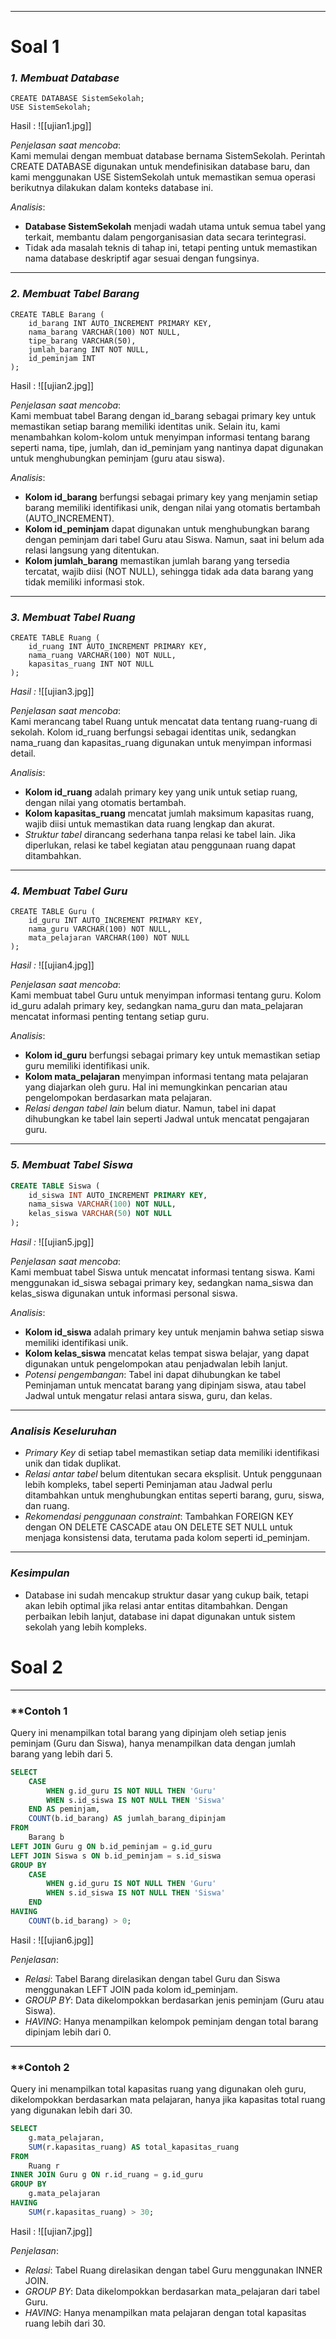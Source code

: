 
---

# Soal 1
### *1. Membuat Database*

```mysql
CREATE DATABASE SistemSekolah;
USE SistemSekolah;
```

Hasil :
![[ujian1.jpg]]

*Penjelasan saat mencoba*:  
Kami memulai dengan membuat database bernama SistemSekolah. Perintah CREATE DATABASE digunakan untuk mendefinisikan database baru, dan kami menggunakan USE SistemSekolah untuk memastikan semua operasi berikutnya dilakukan dalam konteks database ini.

*Analisis*:

- **Database SistemSekolah** menjadi wadah utama untuk semua tabel yang terkait, membantu dalam pengorganisasian data secara terintegrasi.
- Tidak ada masalah teknis di tahap ini, tetapi penting untuk memastikan nama database deskriptif agar sesuai dengan fungsinya.

---

### *2. Membuat Tabel Barang*

```mysql
CREATE TABLE Barang (
    id_barang INT AUTO_INCREMENT PRIMARY KEY,
    nama_barang VARCHAR(100) NOT NULL,
    tipe_barang VARCHAR(50),
    jumlah_barang INT NOT NULL,
    id_peminjam INT
);
```

Hasil :
![[ujian2.jpg]]

*Penjelasan saat mencoba*:  
Kami membuat tabel Barang dengan id_barang sebagai primary key untuk memastikan setiap barang memiliki identitas unik. Selain itu, kami menambahkan kolom-kolom untuk menyimpan informasi tentang barang seperti nama, tipe, jumlah, dan id_peminjam yang nantinya dapat digunakan untuk menghubungkan peminjam (guru atau siswa).

*Analisis*:

- **Kolom id_barang** berfungsi sebagai primary key yang menjamin setiap barang memiliki identifikasi unik, dengan nilai yang otomatis bertambah (AUTO_INCREMENT).
- **Kolom id_peminjam** dapat digunakan untuk menghubungkan barang dengan peminjam dari tabel Guru atau Siswa. Namun, saat ini belum ada relasi langsung yang ditentukan.
- **Kolom jumlah_barang** memastikan jumlah barang yang tersedia tercatat, wajib diisi (NOT NULL), sehingga tidak ada data barang yang tidak memiliki informasi stok.

---

### *3. Membuat Tabel Ruang*

```mysql
CREATE TABLE Ruang (
    id_ruang INT AUTO_INCREMENT PRIMARY KEY,
    nama_ruang VARCHAR(100) NOT NULL,
    kapasitas_ruang INT NOT NULL
);
```

*Hasil :*
![[ujian3.jpg]]

*Penjelasan saat mencoba*:  
Kami merancang tabel Ruang untuk mencatat data tentang ruang-ruang di sekolah. Kolom id_ruang berfungsi sebagai identitas unik, sedangkan nama_ruang dan kapasitas_ruang digunakan untuk menyimpan informasi detail.

*Analisis*:

- **Kolom id_ruang** adalah primary key yang unik untuk setiap ruang, dengan nilai yang otomatis bertambah.
- **Kolom kapasitas_ruang** mencatat jumlah maksimum kapasitas ruang, wajib diisi untuk memastikan data ruang lengkap dan akurat.
- *Struktur tabel* dirancang sederhana tanpa relasi ke tabel lain. Jika diperlukan, relasi ke tabel kegiatan atau penggunaan ruang dapat ditambahkan.

---

### *4. Membuat Tabel Guru*

```mysql
CREATE TABLE Guru (
    id_guru INT AUTO_INCREMENT PRIMARY KEY,
    nama_guru VARCHAR(100) NOT NULL,
    mata_pelajaran VARCHAR(100) NOT NULL
);
```

*Hasil :*
![[ujian4.jpg]]

*Penjelasan saat mencoba*:  
Kami membuat tabel Guru untuk menyimpan informasi tentang guru. Kolom id_guru adalah primary key, sedangkan nama_guru dan mata_pelajaran mencatat informasi penting tentang setiap guru.

*Analisis*:

- **Kolom id_guru** berfungsi sebagai primary key untuk memastikan setiap guru memiliki identifikasi unik.
- **Kolom mata_pelajaran** menyimpan informasi tentang mata pelajaran yang diajarkan oleh guru. Hal ini memungkinkan pencarian atau pengelompokan berdasarkan mata pelajaran.
- *Relasi dengan tabel lain* belum diatur. Namun, tabel ini dapat dihubungkan ke tabel lain seperti Jadwal untuk mencatat pengajaran guru.

---

### *5. Membuat Tabel Siswa*

```sql
CREATE TABLE Siswa (
    id_siswa INT AUTO_INCREMENT PRIMARY KEY,
    nama_siswa VARCHAR(100) NOT NULL,
    kelas_siswa VARCHAR(50) NOT NULL
);
```

*Hasil :*
![[ujian5.jpg]]

*Penjelasan saat mencoba*:  
Kami membuat tabel Siswa untuk mencatat informasi tentang siswa. Kami menggunakan id_siswa sebagai primary key, sedangkan nama_siswa dan kelas_siswa digunakan untuk informasi personal siswa.

*Analisis*:

- **Kolom id_siswa** adalah primary key untuk menjamin bahwa setiap siswa memiliki identifikasi unik.
- **Kolom kelas_siswa** mencatat kelas tempat siswa belajar, yang dapat digunakan untuk pengelompokan atau penjadwalan lebih lanjut.
- *Potensi pengembangan*: Tabel ini dapat dihubungkan ke tabel Peminjaman untuk mencatat barang yang dipinjam siswa, atau tabel Jadwal untuk mengatur relasi antara siswa, guru, dan kelas.

---

### *Analisis Keseluruhan*

- *Primary Key* di setiap tabel memastikan setiap data memiliki identifikasi unik dan tidak duplikat.
- *Relasi antar tabel* belum ditentukan secara eksplisit. Untuk penggunaan lebih kompleks, tabel seperti Peminjaman atau Jadwal perlu ditambahkan untuk menghubungkan entitas seperti barang, guru, siswa, dan ruang.
- *Rekomendasi penggunaan constraint*: Tambahkan FOREIGN KEY dengan ON DELETE CASCADE atau ON DELETE SET NULL untuk menjaga konsistensi data, terutama pada kolom seperti id_peminjam.

---

### *Kesimpulan*

- Database ini sudah mencakup struktur dasar yang cukup baik, tetapi akan lebih optimal jika relasi antar entitas ditambahkan. Dengan perbaikan lebih lanjut, database ini dapat digunakan untuk sistem sekolah yang lebih kompleks.


# Soal 2

---

### **Contoh 1
Query ini menampilkan total barang yang dipinjam oleh setiap jenis peminjam (Guru dan Siswa), hanya menampilkan data dengan jumlah barang yang lebih dari 5.

```sql
SELECT 
    CASE 
        WHEN g.id_guru IS NOT NULL THEN 'Guru'
        WHEN s.id_siswa IS NOT NULL THEN 'Siswa'
    END AS peminjam,
    COUNT(b.id_barang) AS jumlah_barang_dipinjam
FROM 
    Barang b
LEFT JOIN Guru g ON b.id_peminjam = g.id_guru
LEFT JOIN Siswa s ON b.id_peminjam = s.id_siswa
GROUP BY 
    CASE 
        WHEN g.id_guru IS NOT NULL THEN 'Guru'
        WHEN s.id_siswa IS NOT NULL THEN 'Siswa'
    END
HAVING 
    COUNT(b.id_barang) > 0;
```

Hasil : 
![[ujian6.jpg]] 

*Penjelasan*:

- *Relasi*: Tabel Barang direlasikan dengan tabel Guru dan Siswa menggunakan LEFT JOIN pada kolom id_peminjam.
- *GROUP BY*: Data dikelompokkan berdasarkan jenis peminjam (Guru atau Siswa).
- *HAVING*: Hanya menampilkan kelompok peminjam dengan total barang dipinjam lebih dari 0.

---

### **Contoh 2

Query ini menampilkan total kapasitas ruang yang digunakan oleh guru, dikelompokkan berdasarkan mata pelajaran, hanya jika kapasitas total ruang yang digunakan lebih dari 30.

```sql
SELECT 
    g.mata_pelajaran,
    SUM(r.kapasitas_ruang) AS total_kapasitas_ruang
FROM 
    Ruang r
INNER JOIN Guru g ON r.id_ruang = g.id_guru
GROUP BY 
    g.mata_pelajaran
HAVING 
    SUM(r.kapasitas_ruang) > 30;
```

Hasil : 
![[ujian7.jpg]] 

*Penjelasan*:

- *Relasi*: Tabel Ruang direlasikan dengan tabel Guru menggunakan INNER JOIN.
- *GROUP BY*: Data dikelompokkan berdasarkan mata_pelajaran dari tabel Guru.
- *HAVING*: Hanya menampilkan mata pelajaran dengan total kapasitas ruang lebih dari 30.
